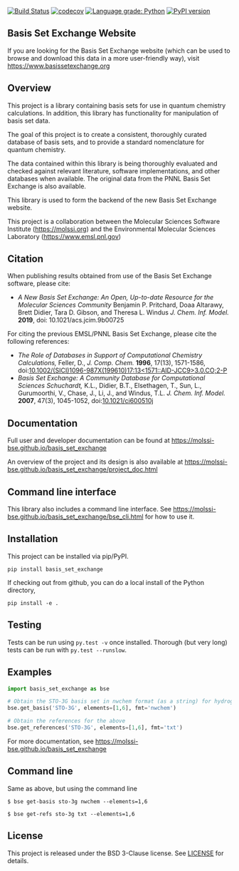 [![Build Status](https://travis-ci.org/MolSSI-BSE/basis_set_exchange.svg?branch=master)](https://travis-ci.org/MolSSI-BSE/basis_set_exchange)
[![codecov](https://codecov.io/gh/MolSSI-BSE/basis_set_exchange/branch/master/graph/badge.svg)](https://codecov.io/gh/MolSSI-BSE/basis_set_exchange)
[![Language grade: Python](https://img.shields.io/lgtm/grade/python/g/MolSSI-BSE/basis_set_exchange.svg?logo=lgtm&logoWidth=18)](https://lgtm.com/projects/g/MolSSI-BSE/basis_set_exchange/context:python)
[![PyPI version](https://img.shields.io/pypi/v/basis_set_exchange.svg)](https://pypi.org/project/basis_set_exchange/)

## Basis Set Exchange Website

If you are looking for the Basis Set Exchange website (which can be
used to browse and download this data in a more user-friendly way),
visit https://www.basissetexchange.org


## Overview

This project is a library containing basis sets for use in quantum
chemistry calculations.  In addition, this library has functionality
for manipulation of basis set data.

The goal of this project is to create a consistent, thoroughly curated
database of basis sets, and to provide a standard nomenclature for
quantum chemistry.

The data contained within this library is being thoroughly evaluated
and checked against relevant literature, software implementations, and
other databases when available. The original data from the PNNL Basis
Set Exchange is also available.

This library is used to form the backend of the new Basis Set Exchange
website.

This project is a collaboration between the Molecular Sciences Software
Institute (https://molssi.org) and the Environmental Molecular Sciences
Laboratory (https://www.emsl.pnl.gov)

## Citation

When publishing results obtained from use of the Basis Set Exchange software, please cite:

 * *A New Basis Set Exchange: An Open, Up-to-date Resource for the Molecular Sciences Community* Benjamin P. Pritchard, Doaa Altarawy, Brett Didier, Tara D. Gibson, and Theresa L. Windus *J. Chem. Inf. Model.* **2019**, doi: 10.1021/acs.jcim.9b00725

For citing the previous EMSL/PNNL Basis Set Exchange, please cite the following references:

 * *The Role of Databases in Support of Computational Chemistry Calculations,* Feller, D., *J. Comp. Chem.* **1996**, 17(13), 1571-1586, doi:[10.1002/(SICI)1096-987X(199610)17:13<1571::AID-JCC9>3.0.CO;2-P](https://doi.org/10.1002/(SICI)1096-987X(199610)17:13<1571::AID-JCC9>3.0.CO;2-P)
 * *Basis Set Exchange: A Community Database for Computational Sciences Schuchardt,* K.L., Didier, B.T., Elsethagen, T., Sun, L., Gurumoorthi, V., Chase, J., Li, J., and Windus, T.L. *J. Chem. Inf. Model.* **2007**, 47(3), 1045-1052, doi:[10.1021/ci600510j](https://doi.org/10.1021/ci600510j)

## Documentation

Full user and developer documentation can be found at
https://molssi-bse.github.io/basis_set_exchange

An overview of the project and its design is also available at
https://molssi-bse.github.io/basis_set_exchange/project_doc.html

## Command line interface

This library also includes a command line interface.
See https://molssi-bse.github.io/basis_set_exchange/bse_cli.html for how to use it.

## Installation
This project can be installed via pip/PyPI.
```
pip install basis_set_exchange
```

If checking out from github, you can do a local install of the Python
directory,
```
pip install -e .
```

## Testing

Tests can be run using `py.test -v` once installed. Thorough (but very
long) tests can be run with `py.test --runslow`.

## Examples
```python
import basis_set_exchange as bse

# Obtain the STO-3G basis set in nwchem format (as a string) for hydrogen and carbon
bse.get_basis('STO-3G', elements=[1,6], fmt='nwchem')

# Obtain the references for the above
bse.get_references('STO-3G', elements=[1,6], fmt='txt')
```

For more documentation, see https://molssi-bse.github.io/basis_set_exchange


## Command line

Same as above, but using the command line

``$ bse get-basis sto-3g nwchem --elements=1,6``

``$ bse get-refs sto-3g txt --elements=1,6``

## License

This project is released under the BSD 3-Clause license. See [LICENSE](LICENSE) for details.
